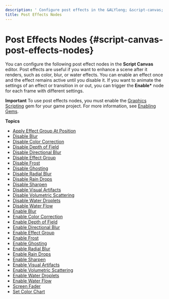 ```yaml
---
description: ' Configure post effects in the &ALYlong; &script-canvas; editor. '
title: Post Effects Nodes
---
```

# Post Effects Nodes {#script-canvas-post-effects-nodes}

You can configure the following post effect nodes in the **Script Canvas** editor\. Post effects are useful if you want to enhance a scene after it renders, such as color, blur, or water effects\. You can enable an effect once and the effect remains active until you disable it\. If you want to animate the settings of an effect or transition in or out, you can trigger the **Enable\*** node for each frame with different settings\.

**Important**
To use post effects nodes, you must enable the [Graphics Scripting](/docs/userguide/gems/builtin/graphics-scripting.md) gem for your game project\. For more information, see [Enabling Gems](/docs/userguide/gems/using-project-configurator.md)\.

**Topics**
+ [Apply Effect Group At Position](/docs/userguide/apply-effect-group-at-position-node.md)
+ [Disable Blur](/docs/userguide/rendering/disable/blur-node.md)
+ [Disable Color Correction](/docs/userguide/rendering/disable/color-correction-node.md)
+ [Disable Depth of Field](/docs/userguide/rendering/disable/depth-of-field-node.md)
+ [Disable Directional Blur](/docs/userguide/rendering/disable/directional-blur-node.md)
+ [Disable Effect Group](/docs/userguide/rendering/disable/effect-group-node.md)
+ [Disable Frost](/docs/userguide/rendering/disable/frost-node.md)
+ [Disable Ghosting](/docs/userguide/rendering/disable/ghosting-node.md)
+ [Disable Radial Blur](/docs/userguide/rendering/disable/radial-blur-node.md)
+ [Disable Rain Drops](/docs/userguide/rendering/disable/rain-drops-node.md)
+ [Disable Sharpen](/docs/userguide/rendering/disable/sharpen-node.md)
+ [Disable Visual Artifacts](/docs/userguide/rendering/disable/visual-artifacts-node.md)
+ [Disable Volumetric Scattering](/docs/userguide/rendering/disable/volumetric-scattering-node.md)
+ [Disable Water Droplets](/docs/userguide/rendering/disable/water-droplets-node.md)
+ [Disable Water Flow](/docs/userguide/rendering/disable/water-flow-node.md)
+ [Enable Blur](/docs/userguide/rendering/enable/blur-node.md)
+ [Enable Color Correction](/docs/userguide/rendering/enable/color-correction-node.md)
+ [Enable Depth of Field](/docs/userguide/rendering/enable/depth-of-field-node.md)
+ [Enable Directional Blur](/docs/userguide/rendering/enable/directional-blur-node.md)
+ [Enable Effect Group](/docs/userguide/rendering/enable/effect-group-node.md)
+ [Enable Frost](/docs/userguide/rendering/enable/frost-node.md)
+ [Enable Ghosting](/docs/userguide/rendering/enable/ghosting-node.md)
+ [Enable Radial Blur](/docs/userguide/rendering/enable/radial-blur-node.md)
+ [Enable Rain Drops](/docs/userguide/rendering/enable/rain-drops-node.md)
+ [Enable Sharpen](/docs/userguide/rendering/enable/sharpen-node.md)
+ [Enable Visual Artifacts](/docs/userguide/rendering/enable/visual-artifacts-node.md)
+ [Enable Volumetric Scattering](/docs/userguide/rendering/enable/volumetric-scattering-node.md)
+ [Enable Water Droplets](/docs/userguide/rendering/enable/water-droplets-node.md)
+ [Enable Water Flow](/docs/userguide/rendering/enable/water-flow-node.md)
+ [Screen Fader](/docs/userguide/screen-fader-node.md)
+ [Set Color Chart](/docs/userguide/set-color-chart-node.md)